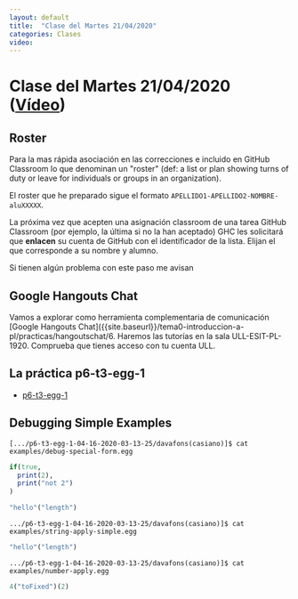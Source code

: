 ```yaml
---
layout: default
title:  "Clase del Martes 21/04/2020"
categories: Clases
video: 
---
```


# Clase del Martes 21/04/2020  ([Vídeo]({{page.video}}))

## Roster

Para la mas rápida asociación en las correcciones e incluido en GitHub Classroom lo que denominan un "roster" (def: a list or plan showing turns of duty or leave for individuals or groups in an organization). 

El roster  que he preparado sigue el formato 
`APELLIDO1-APELLIDO2-NOMBRE-aluXXXXX`.

La próxima vez que acepten una asignación classroom de una tarea GitHub Classroom (por ejemplo, la última si no la han aceptado)  GHC les solicitará que **enlacen** su cuenta de GitHub con el identificador de la lista. Elijan el que corresponde a su nombre y alumno.

Si tienen algún problema con este paso me avisan

## Google Hangouts Chat

Vamos a explorar como herramienta complementaria de comunicación [Google Hangouts Chat]({{site.baseurl}}/tema0-introduccion-a-pl/practicas/hangoutschat/6. 
Haremos las tutorías en la sala ULL-ESIT-PL-1920. Comprueba que tienes acceso con tu cuenta ULL.

## La práctica p6-t3-egg-1

* [p6-t3-egg-1]({{site.baseurl}}/tema3-analisis-descendente-predictivo-recursivo/practicas/p6-t3-egg-1/)


## Debugging Simple Examples

```
[.../p6-t3-egg-1-04-16-2020-03-13-25/davafons(casiano)]$ cat examples/debug-special-form.egg
```
```ruby
if(true, 
  print(2), 
  print("not 2")
)
```

```ruby
"hello"("length")
```

```
.../p6-t3-egg-1-04-16-2020-03-13-25/davafons(casiano)]$ cat examples/string-apply-simple.egg 
```
```ruby
"hello"("length")
```

```
.../p6-t3-egg-1-04-16-2020-03-13-25/davafons(casiano)]$ cat examples/number-apply.egg 
```
```ruby
4("toFixed")(2)
```
